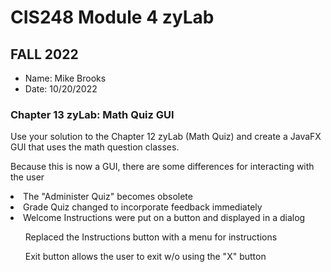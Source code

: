 # CIS248 Module 4 zyLab
## FALL 2022

- Name: Mike Brooks
- Date: 10/20/2022


### Chapter 13 zyLab: Math Quiz GUI

<p>Use your solution to the Chapter 12 zyLab (Math Quiz) and create a JavaFX GUI that uses the math question classes.</p>
<p></p>
<p>Because this is now a GUI, there are some differences for interacting with the user</p>
<li>The "Administer Quiz" becomes obsolete</li>
<li>Grade Quiz changed to incorporate feedback immediately</li>
<li>Welcome Instructions were put on a button and displayed in a dialog</li>

<ol>Replaced the Instructions button with a menu for instructions</ol>
<ol>Exit button allows the user to exit w/o using the "X" button</ol>
